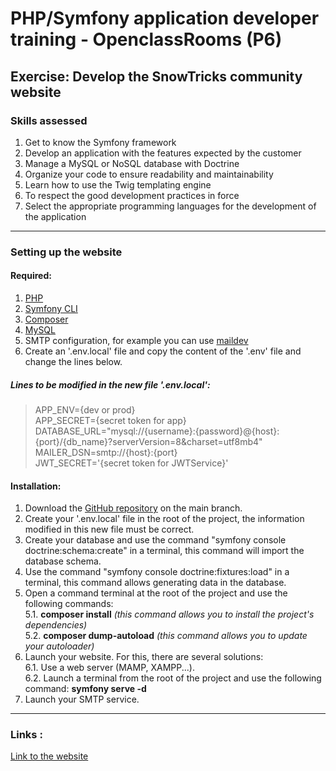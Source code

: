 # PHP/Symfony application developer training - OpenclassRooms (P6)

## Exercise: Develop the SnowTricks community website

### Skills assessed

1. Get to know the Symfony framework
2. Develop an application with the features expected by the customer
3. Manage a MySQL or NoSQL database with Doctrine
4. Organize your code to ensure readability and maintainability
5. Learn how to use the Twig templating engine
6. To respect the good development practices in force
7. Select the appropriate programming languages for the development of the application

---

### Setting up the website

#### Required:

1. [PHP](https://www.php.net/downloads.php)
2. [Symfony CLI](https://symfony.com/download)
3. [Composer](https://getcomposer.org/download/)
4. [MySQL](https://www.mysql.com/fr/downloads/)
5. SMTP configuration, for example you can use [maildev](https://github.com/maildev/maildev)
6. Create an '.env.local' file and copy the content of the '.env' file and change the lines below.

##### Lines to be modified in the new file '.env.local':
> APP_ENV={dev or prod}\
> APP_SECRET={secret token for app}\
> DATABASE_URL="mysql://{username}:{password}@{host}:{port}/{db_name}?serverVersion=8&charset=utf8mb4"\
> MAILER_DSN=smtp://{host}:{port}\
> JWT_SECRET='{secret token for JWTService}'

#### Installation:

1. Download the [GitHub repository](https://github.com/Galuss1/openclassrooms-snowtricks/) on the main branch.
2. Create your '.env.local' file in the root of the project, the information modified in this new file must be correct.
3. Create your database and use the command "symfony console doctrine:schema:create" in a terminal, this command will import the database schema.
4. Use the command "symfony console doctrine:fixtures:load" in a terminal, this command allows generating data in the database.
5. Open a command terminal at the root of the project and use the following commands:\
   5.1. **composer install** *(this command allows you to install the project's dependencies)*\
   5.2. **composer dump-autoload** *(this command allows you to update your autoloader)*
6. Launch your website. For this, there are several solutions:\
   6.1. Use a web server (MAMP, XAMPP...).\
   6.2. Launch a terminal from the root of the project and use the following command: **symfony serve -d**
7. Launch your SMTP service.

 ---

### Links :

[Link to the website](https://snowtricks.gael-paquien.fr/)
